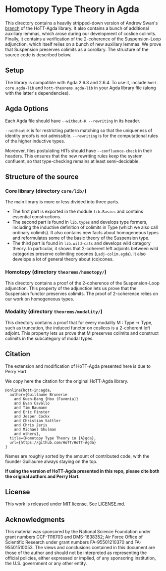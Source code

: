 Homotopy Type Theory in Agda
============================

This directory contains a heavily stripped-down version of Andrew Swan's [branch](https://github.com/awswan/HoTT-Agda/tree/agda-2.6.1-compatible) of the
HoTT-Agda library. It also contains a bunch of additional auxiliary lemmas, which arose
during our development of coslice colimits. Finally, it contains a verification of the
2-coherence of the Suspension-Loop adjunction, which itself relies on a bunch of new auxiliary
lemmas. We prove that Suspension preserves colimits as a corollary. The structure of the
source code is described below.

Setup
-----

The library is compatible with Agda 2.6.3 and 2.6.4.
To use it, include `hott-core.agda-lib` and `hott-theorems.agda-lib` in your Agda library file (along with the latter's dependencies).

Agda Options
------------

Each Agda file should have `--without-K --rewriting` in its header.

`--without-K` is for restricting pattern matching so that the uniqueness of identity proofs is not admissible.
`--rewriting` is for the computational rules of the higher inductive types.

Moreover, files postulating HITs should have `--confluence-check` in their headers. This ensures that the
new rewriting rules keep the system confluent, so that type-checking remains at least semi-decidable.

Structure of the source
-----------------------

### Core library (directory `core/lib/`)

The main library is more or less divided into three parts.

- The first part is exported in the module `lib.Basics` and contains essential constructions.
- The second part is found in `lib.types` and develops type formers, including the inductive definition of colimits in
  Type (which we also call ordinary colimits).
  It also contains new facts about homogeneous types and reformulates some of the basic theory of the Suspension type.
- The third part is found in `lib.wild-cats` and develops wild category theory.
  In particular, it shows that 2-coherent left adjoints between wild categories preserve colimiting cocones (`Ladj-colim.agda`).
  It also develops a lot of general theory about (co)cones.

### Homotopy (directory `theorems/homotopy/`)

This directory contains a proof of the 2-coherence of the Suspension-Loop adjunction.
This property of the adjunction lets us prove that the Suspension functor preserves
colimits. The proof of 2-coherence relies on our work on homogeneous types.

### Modality (directory `theorems/modality/`)

This directory contains a proof that for every modality M : Type -> Type, such as
truncation, the induced functor on coslices is a 2-coherent left adjoint. This property
lets us prove that M preserves colimits and construct colimits in the subcategory of
modal types.

Citation
--------

The extension and modification of HoTT-Agda presented here is due to Perry Hart.

We copy here the citation for the original HoTT-Agda library.

```
@online{hott-in:agda,
  author={Guillaume Brunerie
    and Kuen-Bang {Hou (Favonia)}
    and Evan Cavallo
    and Tim Baumann
    and Eric Finster
    and Jesper Cockx
    and Christian Sattler
    and Chris Jeris
    and Michael Shulman
    and others},
  title={Homotopy Type Theory in {A}gda},
  url={https://github.com/HoTT/HoTT-Agda}
}
```

Names are roughly sorted by the amount of contributed code, with the founder Guillaume always staying on the
top.

**If using the version of HoTT-Agda presented in this repo, please cite both the original authors and Perry Hart.**

License
-------
This work is released under [MIT license](https://opensource.org/licenses/MIT).
See [LICENSE.md](LICENSE.md).

Acknowledgments
---------------

This material was sponsored by the National Science Foundation under grant numbers CCF-1116703 and DMS-1638352;
Air Force Office of Scientific Research under grant numbers FA-95501210370 and FA-95501510053.
The views and conclusions contained in this document are those of the author and should not be
interpreted as representing the official policies, either expressed or implied, of any sponsoring
institution, the U.S. government or any other entity.